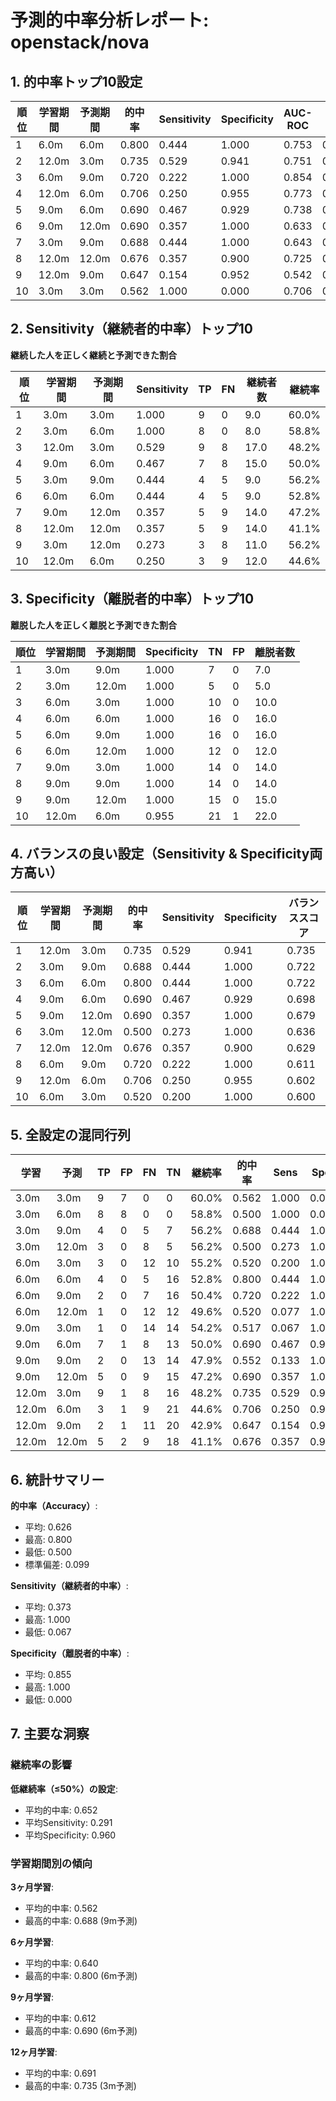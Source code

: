# 予測的中率分析レポート: openstack/nova

## 1. 的中率トップ10設定

| 順位 | 学習期間 | 予測期間 | 的中率 | Sensitivity | Specificity | AUC-ROC | F1 |
|-----|---------|---------|--------|-------------|-------------|---------|----|
| 1 | 6.0m | 6.0m | 0.800 | 0.444 | 1.000 | 0.753 | 0.615 |
| 2 | 12.0m | 3.0m | 0.735 | 0.529 | 0.941 | 0.751 | 0.667 |
| 3 | 6.0m | 9.0m | 0.720 | 0.222 | 1.000 | 0.854 | 0.364 |
| 4 | 12.0m | 6.0m | 0.706 | 0.250 | 0.955 | 0.773 | 0.375 |
| 5 | 9.0m | 6.0m | 0.690 | 0.467 | 0.929 | 0.738 | 0.609 |
| 6 | 9.0m | 12.0m | 0.690 | 0.357 | 1.000 | 0.633 | 0.526 |
| 7 | 3.0m | 9.0m | 0.688 | 0.444 | 1.000 | 0.643 | 0.615 |
| 8 | 12.0m | 12.0m | 0.676 | 0.357 | 0.900 | 0.725 | 0.476 |
| 9 | 12.0m | 9.0m | 0.647 | 0.154 | 0.952 | 0.542 | 0.250 |
| 10 | 3.0m | 3.0m | 0.562 | 1.000 | 0.000 | 0.706 | 0.720 |

## 2. Sensitivity（継続者的中率）トップ10

**継続した人を正しく継続と予測できた割合**

| 順位 | 学習期間 | 予測期間 | Sensitivity | TP | FN | 継続者数 | 継続率 |
|-----|---------|---------|-------------|----|----|---------|--------|
| 1 | 3.0m | 3.0m | 1.000 | 9 | 0 | 9.0 | 60.0% |
| 2 | 3.0m | 6.0m | 1.000 | 8 | 0 | 8.0 | 58.8% |
| 3 | 12.0m | 3.0m | 0.529 | 9 | 8 | 17.0 | 48.2% |
| 4 | 9.0m | 6.0m | 0.467 | 7 | 8 | 15.0 | 50.0% |
| 5 | 3.0m | 9.0m | 0.444 | 4 | 5 | 9.0 | 56.2% |
| 6 | 6.0m | 6.0m | 0.444 | 4 | 5 | 9.0 | 52.8% |
| 7 | 9.0m | 12.0m | 0.357 | 5 | 9 | 14.0 | 47.2% |
| 8 | 12.0m | 12.0m | 0.357 | 5 | 9 | 14.0 | 41.1% |
| 9 | 3.0m | 12.0m | 0.273 | 3 | 8 | 11.0 | 56.2% |
| 10 | 12.0m | 6.0m | 0.250 | 3 | 9 | 12.0 | 44.6% |

## 3. Specificity（離脱者的中率）トップ10

**離脱した人を正しく離脱と予測できた割合**

| 順位 | 学習期間 | 予測期間 | Specificity | TN | FP | 離脱者数 |
|-----|---------|---------|-------------|----|----|--------|
| 1 | 3.0m | 9.0m | 1.000 | 7 | 0 | 7.0 |
| 2 | 3.0m | 12.0m | 1.000 | 5 | 0 | 5.0 |
| 3 | 6.0m | 3.0m | 1.000 | 10 | 0 | 10.0 |
| 4 | 6.0m | 6.0m | 1.000 | 16 | 0 | 16.0 |
| 5 | 6.0m | 9.0m | 1.000 | 16 | 0 | 16.0 |
| 6 | 6.0m | 12.0m | 1.000 | 12 | 0 | 12.0 |
| 7 | 9.0m | 3.0m | 1.000 | 14 | 0 | 14.0 |
| 8 | 9.0m | 9.0m | 1.000 | 14 | 0 | 14.0 |
| 9 | 9.0m | 12.0m | 1.000 | 15 | 0 | 15.0 |
| 10 | 12.0m | 6.0m | 0.955 | 21 | 1 | 22.0 |

## 4. バランスの良い設定（Sensitivity & Specificity両方高い）

| 順位 | 学習期間 | 予測期間 | 的中率 | Sensitivity | Specificity | バランススコア |
|-----|---------|---------|--------|-------------|-------------|-------------|
| 1 | 12.0m | 3.0m | 0.735 | 0.529 | 0.941 | 0.735 |
| 2 | 3.0m | 9.0m | 0.688 | 0.444 | 1.000 | 0.722 |
| 3 | 6.0m | 6.0m | 0.800 | 0.444 | 1.000 | 0.722 |
| 4 | 9.0m | 6.0m | 0.690 | 0.467 | 0.929 | 0.698 |
| 5 | 9.0m | 12.0m | 0.690 | 0.357 | 1.000 | 0.679 |
| 6 | 3.0m | 12.0m | 0.500 | 0.273 | 1.000 | 0.636 |
| 7 | 12.0m | 12.0m | 0.676 | 0.357 | 0.900 | 0.629 |
| 8 | 6.0m | 9.0m | 0.720 | 0.222 | 1.000 | 0.611 |
| 9 | 12.0m | 6.0m | 0.706 | 0.250 | 0.955 | 0.602 |
| 10 | 6.0m | 3.0m | 0.520 | 0.200 | 1.000 | 0.600 |

## 5. 全設定の混同行列

| 学習 | 予測 | TP | FP | FN | TN | 継続率 | 的中率 | Sens | Spec |
|-----|-----|----|----|----|----|--------|--------|------|------|
| 3.0m | 3.0m | 9 | 7 | 0 | 0 | 60.0% | 0.562 | 1.000 | 0.000 |
| 3.0m | 6.0m | 8 | 8 | 0 | 0 | 58.8% | 0.500 | 1.000 | 0.000 |
| 3.0m | 9.0m | 4 | 0 | 5 | 7 | 56.2% | 0.688 | 0.444 | 1.000 |
| 3.0m | 12.0m | 3 | 0 | 8 | 5 | 56.2% | 0.500 | 0.273 | 1.000 |
| 6.0m | 3.0m | 3 | 0 | 12 | 10 | 55.2% | 0.520 | 0.200 | 1.000 |
| 6.0m | 6.0m | 4 | 0 | 5 | 16 | 52.8% | 0.800 | 0.444 | 1.000 |
| 6.0m | 9.0m | 2 | 0 | 7 | 16 | 50.4% | 0.720 | 0.222 | 1.000 |
| 6.0m | 12.0m | 1 | 0 | 12 | 12 | 49.6% | 0.520 | 0.077 | 1.000 |
| 9.0m | 3.0m | 1 | 0 | 14 | 14 | 54.2% | 0.517 | 0.067 | 1.000 |
| 9.0m | 6.0m | 7 | 1 | 8 | 13 | 50.0% | 0.690 | 0.467 | 0.929 |
| 9.0m | 9.0m | 2 | 0 | 13 | 14 | 47.9% | 0.552 | 0.133 | 1.000 |
| 9.0m | 12.0m | 5 | 0 | 9 | 15 | 47.2% | 0.690 | 0.357 | 1.000 |
| 12.0m | 3.0m | 9 | 1 | 8 | 16 | 48.2% | 0.735 | 0.529 | 0.941 |
| 12.0m | 6.0m | 3 | 1 | 9 | 21 | 44.6% | 0.706 | 0.250 | 0.955 |
| 12.0m | 9.0m | 2 | 1 | 11 | 20 | 42.9% | 0.647 | 0.154 | 0.952 |
| 12.0m | 12.0m | 5 | 2 | 9 | 18 | 41.1% | 0.676 | 0.357 | 0.900 |

## 6. 統計サマリー

**的中率（Accuracy）**:
- 平均: 0.626
- 最高: 0.800
- 最低: 0.500
- 標準偏差: 0.099

**Sensitivity（継続者的中率）**:
- 平均: 0.373
- 最高: 1.000
- 最低: 0.067

**Specificity（離脱者的中率）**:
- 平均: 0.855
- 最高: 1.000
- 最低: 0.000


## 7. 主要な洞察

### 継続率の影響

**低継続率（≤50%）の設定**:
- 平均的中率: 0.652
- 平均Sensitivity: 0.291
- 平均Specificity: 0.960

### 学習期間別の傾向

**3ヶ月学習**:
- 平均的中率: 0.562
- 最高的中率: 0.688 (9m予測)

**6ヶ月学習**:
- 平均的中率: 0.640
- 最高的中率: 0.800 (6m予測)

**9ヶ月学習**:
- 平均的中率: 0.612
- 最高的中率: 0.690 (6m予測)

**12ヶ月学習**:
- 平均的中率: 0.691
- 最高的中率: 0.735 (3m予測)

